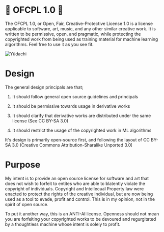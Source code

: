 # 🎏 OFCPL 1.0 🎏
The OFCPL 1.0, or Open, Fair, Creative-Protective License 1.0 is a license applicable to software, art, music, and any other similar creative work. It is written to be permissive, open, and pragmatic, while protecting the copyrighted work from being used as training material for machine learning algorithms. Feel free to use it as you see fit. 

![Yūdachi](https://github.com/user-attachments/assets/41422472-c6d2-49e4-9199-7fcfdf1e1f40)

# Design
The general design principals are that;

  1. It should follow general open source guidelines and principals

  2. It should be permissive towards usage in derivative works

  3. It should clarify that derivative works are distributed under the same license (See CC BY-SA 3.0)

  4. It should restrict the usage of the copyrighted work in ML algorithms

It's design is primarily open-source first, and following the layout of CC BY-SA 3.0 (Creative Commons Attribution-Sharalike Unported 3.0)

# Purpose
My intent is to provide an open source license for software and art that does not wish to forfeit to entites who are able to blatently violate the copyright of individuals. Copyright and Intellecual Property law were enacted to protect the rights of the creative individual, but are now being used as a tool to evade, profit and control. This is in my opinion, not in the spirit of open source.

To put it another way, this is an ANTI-AI license. Openness should not mean you are forfeiting your copyrighted works to be devoured and regurgitated by a thoughtless machine whose intent is solely to profit.
